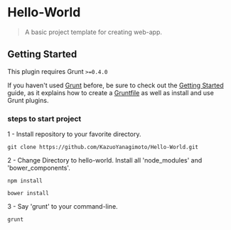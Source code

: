 # Hello-World
> A basic project template for creating web-app.

## Getting Started
This plugin requires Grunt `>=0.4.0`

If you haven't used [Grunt](http://gruntjs.com/) before, be sure to check out the [Getting Started](http://gruntjs.com/getting-started) guide, as it explains how to create a [Gruntfile](http://gruntjs.com/sample-gruntfile) as well as install and use Grunt plugins.

### steps to start project
1 - Install repository to your favorite directory.

```shell
git clone https://github.com/KazuoYanagimoto/Hello-World.git
```

2 - Change Directory to hello-world. Install all 'node_modules' and 'bower_components'.

```shell
npm install
```
```shell
bower install
```

3 - Say 'grunt' to your command-line.

```shell
grunt
```
